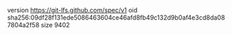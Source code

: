 version https://git-lfs.github.com/spec/v1
oid sha256:09df28f131ede5086463604ce46afd8fb49c132d9b0af4e3cd8da087804a2f58
size 9402
